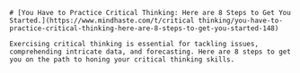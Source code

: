 
    # [You Have to Practice Critical Thinking: Here are 8 Steps to Get You Started.](https://www.mindhaste.com/t/critical thinking/you-have-to-practice-critical-thinking-here-are-8-steps-to-get-you-started-148)

    Exercising critical thinking is essential for tackling issues, comprehending intricate data, and forecasting. Here are 8 steps to get you on the path to honing your critical thinking skills.
    